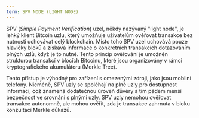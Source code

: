 ```yaml
---
term: SPV NODE (LIGHT NODE)
---
```


SPV (*Simple Payment Verification*) uzel, někdy nazývaný "light node", je lehký klient Bitcoin uzlu, který umožňuje uživatelům ověřovat transakce bez nutnosti uchovávat celý blockchain. Místo toho SPV uzel uchovává pouze hlavičky bloků a získává informace o konkrétních transakcích dotazováním plných uzlů, když je to nutné. Tento princip ověřování je umožněn strukturou transakcí v blocích Bitcoinu, které jsou organizovány v rámci kryptografického akumulátoru (Merkle Tree).

Tento přístup je výhodný pro zařízení s omezenými zdroji, jako jsou mobilní telefony. Nicméně, SPV uzly se spoléhají na plné uzly pro dostupnost informací, což znamená dodatečnou úroveň důvěry a tím pádem menší bezpečnost ve srovnání s plnými uzly. SPV uzly nemohou ověřovat transakce autonomně, ale mohou ověřit, zda je transakce zahrnuta v bloku konzultací Merkle důkazů.